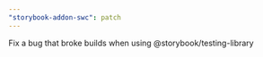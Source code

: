 ```yaml
---
"storybook-addon-swc": patch
---
```


Fix a bug that broke builds when using @storybook/testing-library
